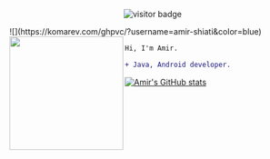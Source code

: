 <p align="center"><img src="https://komarev.com/ghpvc/?username=amir-shiati&color=blue" alt="visitor badge"/></p>
![](https://komarev.com/ghpvc/?username=amir-shiati&color=blue)
<img align="left" height="200" src="https://media.giphy.com/media/ao9DUiTKH60XS/giphy.gif"/>

```diff
Hi, I'm Amir.

+ Java, Android developer.
```

[![Amir's GitHub stats](https://github-readme-stats.vercel.app/api?username=amir-shiati)](https://github.com/anuraghazra/github-readme-stats)

<!--
**amir-shiati/amir-shiati** is a ✨ _special_ ✨ repository because its `README.md` (this file) appears on your GitHub profile.

Here are some ideas to get you started:

- 🔭 I’m currently working on ...
- 🌱 I’m currently learning ...
- 👯 I’m looking to collaborate on ...
- 🤔 I’m looking for help with ...
- 💬 Ask me about ...
- 📫 How to reach me: ...
- 😄 Pronouns: ...
- ⚡ Fun fact: ...

<img align="right" alt="codeSTACKr's Github Stats" src="https://github-readme-stats.vercel.app/api?username=amir-shiati&show_icons=true"/>
-->
